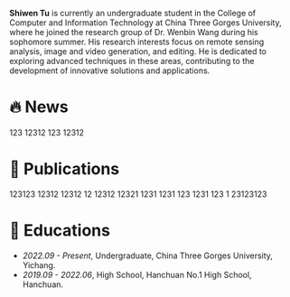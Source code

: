**Shiwen Tu** is currently an undergraduate student in the College of Computer and Information Technology at China Three Gorges University, where he joined the research group of Dr. Wenbin Wang during his sophomore summer. His research interests focus on remote sensing analysis, image and video generation, and editing. He is dedicated to exploring advanced techniques in these areas, contributing to the development of innovative solutions and applications.
# 🔥 News
123
12312
123
12312
# 📝 Publications 
123123
12312
12312
12
12312
12321
1231
1231
123
1231
123
1
23123123
# 📖 Educations
- *2022.09 - Present*, Undergraduate, China Three Gorges University, Yichang.
- *2019.09 - 2022.06*, High School, Hanchuan No.1 High School, Hanchuan.





